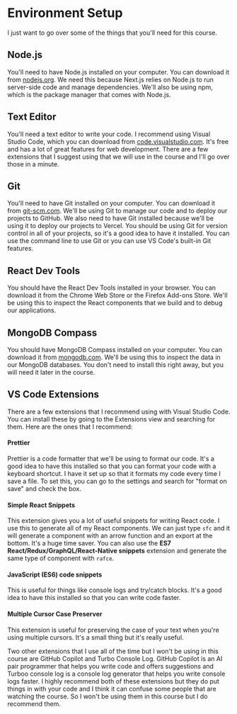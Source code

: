 # Environment Setup

I just want to go over some of the things that you'll need for this course.

## Node.js

You'll need to have Node.js installed on your computer. You can download it from [nodejs.org](https://nodejs.org/). We need this because Next.js relies on Node.js to run server-side code and manage dependencies. We'll also be using npm, which is the package manager that comes with Node.js.

## Text Editor

You'll need a text editor to write your code. I recommend using Visual Studio Code, which you can download from [code.visualstudio.com](https://code.visualstudio.com/). It's free and has a lot of great features for web development. There are a few extensions that I suggest using that we will use in the course and I'll go over those in a minute.

## Git

You'll need to have Git installed on your computer. You can download it from [git-scm.com](https://git-scm.com/). We'll be using Git to manage our code and to deploy our projects to GitHub. We also need to have Git installed because we'll be using it to deploy our projects to Vercel. You should be using Git for version control in all of your projects, so it's a good idea to have it installed. You can use the command line to use Git or you can use VS Code's built-in Git features.

## React Dev Tools

You should have the React Dev Tools installed in your browser. You can download it from the Chrome Web Store or the Firefox Add-ons Store. We'll be using this to inspect the React components that we build and to debug our applications.

## MongoDB Compass

You should have MongoDB Compass installed on your computer. You can download it from [mongodb.com](https://www.mongodb.com/). We'll be using this to inspect the data in our MongoDB databases. You don't need to install this right away, but you will need it later in the course.

## VS Code Extensions

There are a few extensions that I recommend using with Visual Studio Code. You can install these by going to the Extensions view and searching for them. Here are the ones that I recommend:

#### Prettier

Prettier is a code formatter that we'll be using to format our code. It's a good idea to have this installed so that you can format your code with a keyboard shortcut. I have it set up so that it formats my code every time I save a file. To set this, you can go to the settings and search for "format on save" and check the box.

#### Simple React Snippets

This extension gives you a lot of useful snippets for writing React code. I use this to generate all of my React components. We can just type `sfc` and it will generate a component with an arrow function and an export at the bottom. It's a huge time saver. You can also use the **ES7 React/Redux/GraphQL/React-Native snippets** extension and generate the same type of component with `rafce`.

#### JavaScript (ES6) code snippets

This is useful for things like console logs and try/catch blocks. It's a good idea to have this installed so that you can write code faster.

#### Multiple Cursor Case Preserver

This extension is useful for preserving the case of your text when you're using multiple cursors. It's a small thing but it's really useful.

Two other extensions that I use all of the time but I won't be using in this course are GitHub Copilot and Turbo Console Log. GitHub Copilot is an AI pair programmer that helps you write code and offers suggestions and Turboo console log is a console log generator that helps you write console logs faster. I highly recommend both of these extensions but they do put things in with your code and I think it can confuse some people that are watching the course. So I won't be using them in this course but I do recommend them.
